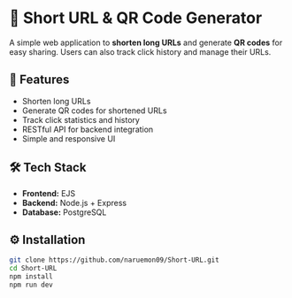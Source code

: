 # 🔗 Short URL & QR Code Generator

A simple web application to **shorten long URLs** and generate **QR codes** for easy sharing. Users can also track click history and manage their URLs.

## 🚀 Features
- Shorten long URLs  
- Generate QR codes for shortened URLs  
- Track click statistics and history  
- RESTful API for backend integration  
- Simple and responsive UI  

## 🛠 Tech Stack
- **Frontend:** EJS
- **Backend:** Node.js + Express  
- **Database:** PostgreSQL

## ⚙️ Installation
```bash
git clone https://github.com/naruemon09/Short-URL.git
cd Short-URL
npm install
npm run dev

